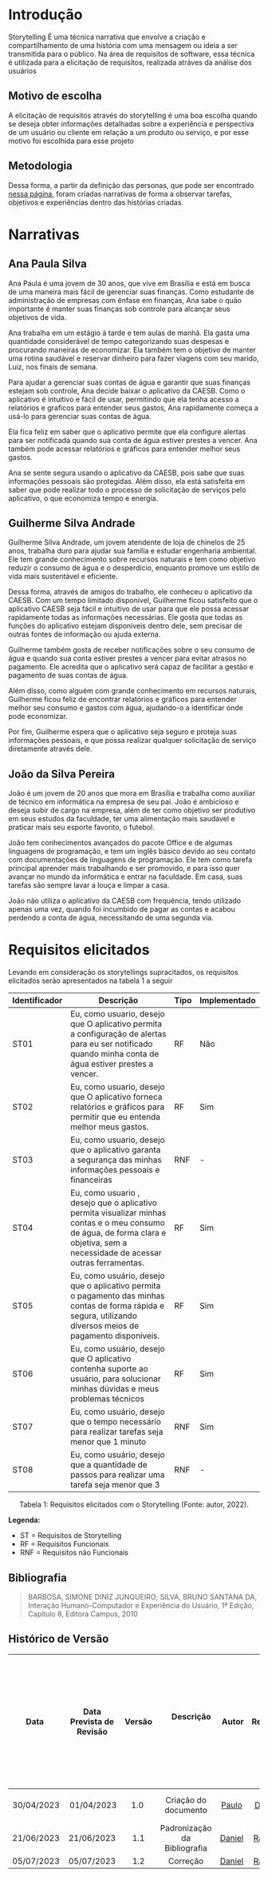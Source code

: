 # Introdução
Storytelling É uma técnica narrativa que envolve a criação e compartilhamento de uma história com uma mensagem ou ideia a ser transmitida para o público. Na área de requisitos de software, essa técnica é utilizada para a elicitação de requisitos, realizada atráves da análise dos usuários

## Motivo de escolha
A elicitação de requisitos através do storytelling é uma boa escolha quando se deseja obter informações detalhadas sobre a experiência e perspectiva de um usuário ou cliente em relação a um produto ou serviço, e por esse motivo foi escolhida para esse projeto

## Metodologia

Dessa forma, a partir da definição das personas, que pode ser encontrado [nessa página](https://github.com/Requisitos-de-Software/2023.1-Caesb/blob/main/docs/Elicitacao/personas.md), foram criadas narrativas de forma a observar tarefas, objetivos e experiências dentro das histórias criadas.

# Narrativas

##  Ana Paula Silva   

Ana Paula é uma jovem de 30 anos, que vive em Brasília e está em busca de uma maneira mais fácil de gerenciar suas finanças. Como estudante de administração de empresas com ênfase em finanças, Ana sabe o quão importante é manter suas finanças sob controle para alcançar seus objetivos de vida.

Ana trabalha em um estágio à tarde e tem aulas de manhã. Ela gasta uma quantidade considerável de tempo categorizando suas despesas e procurando maneiras de economizar. Ela também tem o objetivo de manter uma rotina saudável e reservar dinheiro para fazer viagens com seu marido, Luiz, nos finais de semana.

Para ajudar a gerenciar suas contas de água e garantir que suas finanças estejam sob controle, Ana decide baixar o aplicativo da CAESB. Como o aplicativo é intuitivo e fácil de usar, permitindo que ela tenha acesso a relatórios e graficos para entender seus gastos, Ana rapidamente começa a usá-lo para gerenciar suas contas de água.

Ela fica feliz em saber que o aplicativo permite que ela configure alertas para ser notificada quando sua conta de água estiver prestes a vencer. Ana também pode acessar relatórios e gráficos para entender melhor seus gastos.

Ana se sente segura usando o aplicativo da CAESB, pois sabe que suas informações pessoais são protegidas. Além disso, ela está satisfeita em saber que pode realizar todo o processo de solicitação de serviços pelo aplicativo, o que economiza tempo e energia.



## Guilherme Silva Andrade

Guilherme Silva Andrade, um jovem atendente de loja de chinelos de 25 anos, trabalha duro para ajudar sua família e estudar engenharia ambiental. Ele tem grande conhecimento sobre recursos naturais e tem como objetivo reduzir o consumo de água e o desperdício, enquanto promove um estilo de vida mais sustentável e eficiente.

Dessa forma, através de amigos do trabalho, ele conheceu o aplicativo da CAESB. Com um tempo limitado disponível, Guilherme ficou satisfeito que  o aplicativo CAESB seja fácil e intuitivo de usar para que ele possa acessar rapidamente todas as informações necessárias. Ele gosta  que todas as funções do aplicativo estejam disponíveis dentro dele, sem precisar de outras fontes de informação ou ajuda externa.

Guilherme também gosta de receber notificações sobre o seu consumo de água e quando sua conta estiver prestes a vencer para evitar atrasos no pagamento. Ele acredita que o aplicativo será capaz de facilitar a gestão e pagamento de suas contas de água.

Além disso, como alguém com grande conhecimento em recursos naturais, Guilherme ficou feliz de encontrar relatórios e gráficos para entender melhor seu consumo e gastos com água, ajudando-o a identificar onde pode economizar.

Por fim, Guilherme espera que o aplicativo seja seguro e proteja suas informações pessoais, e que possa realizar qualquer solicitação de serviço diretamente através dele.


## João da Silva Pereira

João  é um jovem de 20 anos que mora em Brasília e trabalha como auxiliar de técnico em informática na empresa de seu pai. João é ambicioso e deseja subir de cargo na empresa, além de ter como objetivo ser produtivo em seus estudos da faculdade, ter uma alimentação mais saudável e praticar mais seu esporte favorito, o futebol.

João tem conhecimentos avançados do pacote Office e de algumas linguagens de programação, e tem um inglês básico devido ao seu contato com documentações de linguagens de programação. Ele tem como tarefa principal aprender mais trabalhando e ser promovido, e para isso quer avançar no mundo da informática e entrar na faculdade. Em casa, suas tarefas são sempre lavar a louça e limpar a casa.

João não utiliza o aplicativo da CAESB com frequência, tendo utilizado apenas uma vez, quando foi incumbido de pagar as contas e acabou perdendo a conta de água, necessitando de uma segunda via.



# Requisitos elicitados

Levando em consideração os storytellings supracitados, os requisitos elicitados serão apresentados  na tabela 1 a seguir


| Identificador | Descrição                                                                          | Tipo | Implementado |
| ------------- | ---------------------------------------------------------------------------------- | ---- | ------------ |
| ST01          | Eu, como usuario, desejo que O aplicativo permita a  configuração de alertas para  eu ser notificado quando minha conta de água estiver prestes a vencer.            | RF   | Não |
| ST02          | Eu, como usuario, desejo que O aplicativo forneca relatórios e gráficos para permitir que  eu  entenda melhor meus gastos. | RF   | Sim |
| ST03          | Eu, como usuario, desejo que o aplicativo garanta a segurança das minhas informações pessoais e financeiras          | RNF  | - |
| ST04          |Eu, como usuario , desejo que o aplicativo  permita  visualizar minhas contas e o  meu consumo de água, de forma clara e objetiva, sem a necessidade de acessar outras ferramentas.     | RF   | Sim |
| ST05          | Eu, como usuário, desejo que o aplicativo  permita  o pagamento das minhas contas de forma rápida e segura, utilizando diversos meios de pagamento disponíveis.                            | RF   | Sim |
| ST06          | Eu, como usuário, desejo que  O aplicativo contenha  suporte ao usuário,  para solucionar minhas dúvidas e  meus problemas técnicos   | RF   | Sim |
| ST07          | Eu, como usuário, desejo que o tempo necessário para realizar tarefas seja menor que 1 minuto                       | RNF   | Sim |
| ST08          | Eu, como usuário, desejo que a quantidade de passos para realizar uma tarefa seja menor que 3                      | RNF   | - |


<div style="text-align: center">
<p> Tabela 1: Requisitos elicitados com o Storytelling (Fonte: autor, 2022).</p>
</div>


**Legenda:**

- ST = Requisitos de <span>Storytelling</span>
- RF = Requisitos <span>Funcionais</span>
- RNF = Requisitos não <span>Funcionais</span>



## Bibliografia

> BARBOSA, SIMONE DINIZ JUNQUEIRO; SILVA, BRUNO SANTANA DA, Interação Humano-Computador e Experiência do Usuário, 1ª Edição, Capítulo 8, Editora Campus, 2010




## Histórico de Versão

|    Data    | Data Prevista de Revisão | Versão |      Descrição       |                                                                Autor                                                                 |               Revisor               |
| :--------: | :----------------------: | :----: | :------------------: | :----------------------------------------------------------------------------------------------: | :---------------------------------: |
| 30/04/2023 |        01/04/2023        |  1.0   | Criação do documento   |  [Paulo](https://github.com/PauloVictorFS) | [Daniel](https://github.com/daniel-de-sousa) |
| 21/06/2023 |        21/06/2023        |  1.1   | Padronização da Bibliografia | [Daniel](https://github.com/daniel-de-sousa) | [Raquel](https://github.com/raqueleucaria) |
| 05/07/2023 |        05/07/2023        |  1.2   | Correção | [Daniel](https://github.com/daniel-de-sousa) | [Raquel](https://github.com/raqueleucaria) |

